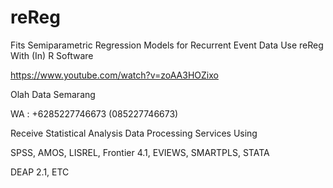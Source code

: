 # reReg
Fits Semiparametric Regression Models for Recurrent Event Data Use reReg With (In) R Software

https://www.youtube.com/watch?v=zoAA3HOZixo

Olah Data Semarang

WA : +6285227746673 (085227746673)

Receive Statistical Analysis Data Processing Services Using

SPSS, AMOS, LISREL, Frontier 4.1, EVIEWS, SMARTPLS, STATA

DEAP 2.1, ETC
